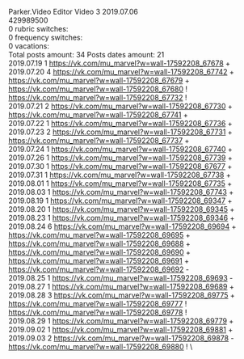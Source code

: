 Parker.Video	Editor Video 3 2019.07.06\
429989500\
0 rubric switches:\
0 frequency switches:\
0 vacations:\
Total posts amount: 34	Posts dates amount: 21\
2019.07.19 1 https://vk.com/mu_marvel?w=wall-17592208_67678 + \
2019.07.20 4 https://vk.com/mu_marvel?w=wall-17592208_67742 + https://vk.com/mu_marvel?w=wall-17592208_67679 + https://vk.com/mu_marvel?w=wall-17592208_67680 ! https://vk.com/mu_marvel?w=wall-17592208_67732 ! \
2019.07.21 2 https://vk.com/mu_marvel?w=wall-17592208_67730 + https://vk.com/mu_marvel?w=wall-17592208_67741 + \
2019.07.22 1 https://vk.com/mu_marvel?w=wall-17592208_67736 + \
2019.07.23 2 https://vk.com/mu_marvel?w=wall-17592208_67731 + https://vk.com/mu_marvel?w=wall-17592208_67737 + \
2019.07.24 1 https://vk.com/mu_marvel?w=wall-17592208_67740 + \
2019.07.26 1 https://vk.com/mu_marvel?w=wall-17592208_67739 + \
2019.07.30 1 https://vk.com/mu_marvel?w=wall-17592208_67677 + \
2019.07.31 1 https://vk.com/mu_marvel?w=wall-17592208_67738 + \
2019.08.01 1 https://vk.com/mu_marvel?w=wall-17592208_67735 + \
2019.08.03 1 https://vk.com/mu_marvel?w=wall-17592208_67743 + \
2019.08.19 1 https://vk.com/mu_marvel?w=wall-17592208_69347 + \
2019.08.20 1 https://vk.com/mu_marvel?w=wall-17592208_69345 + \
2019.08.23 1 https://vk.com/mu_marvel?w=wall-17592208_69346 + \
2019.08.24 6 https://vk.com/mu_marvel?w=wall-17592208_69694 + https://vk.com/mu_marvel?w=wall-17592208_69695 + https://vk.com/mu_marvel?w=wall-17592208_69688 + https://vk.com/mu_marvel?w=wall-17592208_69690 + https://vk.com/mu_marvel?w=wall-17592208_69691 + https://vk.com/mu_marvel?w=wall-17592208_69692 - \
2019.08.25 1 https://vk.com/mu_marvel?w=wall-17592208_69693 - \
2019.08.27 1 https://vk.com/mu_marvel?w=wall-17592208_69689 + \
2019.08.28 3 https://vk.com/mu_marvel?w=wall-17592208_69775 + https://vk.com/mu_marvel?w=wall-17592208_69777 ! https://vk.com/mu_marvel?w=wall-17592208_69778 ! \
2019.08.29 1 https://vk.com/mu_marvel?w=wall-17592208_69779 + \
2019.09.02 1 https://vk.com/mu_marvel?w=wall-17592208_69881 + \
2019.09.03 2 https://vk.com/mu_marvel?w=wall-17592208_69878 - https://vk.com/mu_marvel?w=wall-17592208_69880 ! \
